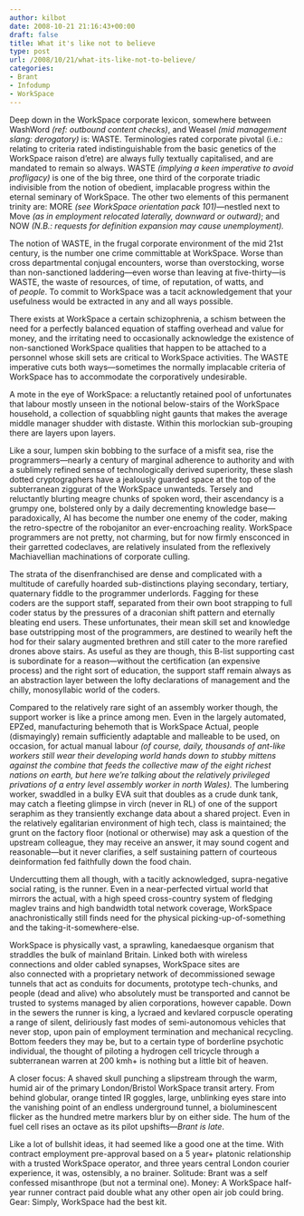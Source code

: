 ```yaml
---
author: kilbot
date: 2008-10-21 21:16:43+00:00
draft: false
title: What it's like not to believe
type: post
url: /2008/10/21/what-its-like-not-to-believe/
categories:
- Brant
- Infodump
- WorkSpace
---
```


Deep down in the WorkSpace corporate lexicon, somewhere between WashWord _(ref: outbound content checks)_, and Weasel _(mid management slang: derogatory)_ is: WASTE. Terminologies rated corporate pivotal (i.e.: relating to criteria rated indistinguishable from the basic genetics of the WorkSpace raison d’etre) are always fully textually capitalised, and are mandated to remain so always. WASTE _(implying a keen imperative to avoid profligacy)_ is one of the big three, one third of the corporate triadic indivisible from the notion of obedient, implacable progress within the eternal seminary of WorkSpace. The other two elements of this permanent trinity are: MORE _(see WorkSpace orientation pack 101)_—nestled next to Move _(as in employment relocated laterally, downward or outward)_; and NOW _(N.B.: requests for definition expansion may cause unemployment)._

The notion of WASTE, in the frugal corporate environment of the mid 21st century, is the number one crime committable at WorkSpace. Worse than cross departmental conjugal encounters, worse than overstocking, worse than non-sanctioned laddering—even worse than leaving at five-thirty—is WASTE, the waste of resources, of time, of reputation, of watts, and of _people_. To commit to WorkSpace was a tacit acknowledgement that your usefulness would be extracted in any and all ways possible.

There exists at WorkSpace a certain schizophrenia, a schism between the need for a perfectly balanced equation of staffing overhead and value for money, and the irritating need to occasionally acknowledge the existence of non-sanctioned WorkSpace qualities that happen to be attached to a personnel whose skill sets are critical to WorkSpace activities. The WASTE imperative cuts both ways—sometimes the normally implacable criteria of WorkSpace has to accommodate the corporatively undesirable.

A mote in the eye of WorkSpace: a reluctantly retained pool of unfortunates that labour mostly unseen in the notional below-stairs of the WorkSpace household, a collection of squabbling night gaunts that makes the average middle manager shudder with distaste. Within this morlockian sub-grouping there are layers upon layers. 

Like a sour, lumpen skin bobbing to the surface of a misfit sea, rise the programmers—nearly a century of marginal adherence to authority and with a sublimely refined sense of technologically derived superiority, these slash dotted cryptographers have a jealously guarded space at the top of the subterranean ziggurat of the WorkSpace unwanteds. Tersely and reluctantly blurting meagre chunks of spoken word, their ascendancy is a grumpy one, bolstered only by a daily decrementing knowledge base—paradoxically, AI has become the number one enemy of the coder, making the retro-spectre of the robojanitor an ever-encroaching reality. WorkSpace programmers are not pretty, not charming, but for now firmly ensconced in their garretted codeclaves, are relatively insulated from the reflexively Machiavellian machinations of corporate culling.

The strata of the disenfranchised are dense and complicated with a multitude of carefully hoarded sub-distinctions playing secondary, tertiary, quaternary fiddle to the programmer underlords. Fagging for these coders are the support staff, separated from their own boot strapping to full coder status by the pressures of a draconian shift pattern and eternally bleating end users. These unfortunates, their mean skill set and knowledge base outstripping most of the programmers, are destined to wearily heft the hod for their salary augmented brethren and still cater to the more rarefied drones above stairs. As useful as they are though, this B-list supporting cast is subordinate for a reason—without the certification (an expensive process) and the right sort of education, the support staff remain always as an abstraction layer between the lofty declarations of management and the chilly, monosyllabic world of the coders.

Compared to the relatively rare sight of an assembly worker though, the support worker is like a prince among men. Even in the largely automated, EPZed, manufacturing behemoth that is WorkSpace Actual, people (dismayingly) remain sufficiently adaptable and malleable to be used, on occasion, for actual manual labour _(of course, daily, thousands of ant-like workers still wear their developing world hands down to stubby mittens against the combine that feeds the collective maw of the eight richest nations on earth, but here we’re talking about the relatively privileged privations of a entry level assembly worker in north Wales)._ The lumbering worker, swaddled in a bulky EVA suit that doubles as a crude dunk tank, may catch a fleeting glimpse in virch (never in RL) of one of the support seraphim as they transiently exchange data about a shared project. Even in the relatively egalitarian environment of high tech, class is maintained; the grunt on the factory floor (notional or otherwise) may ask a question of the upstream colleague, they may receive an answer, it may sound cogent and reasonable—but it never clarifies, a self sustaining pattern of courteous deinformation fed faithfully down the food chain.

Undercutting them all though, with a tacitly acknowledged, supra-negative social rating, is the runner. Even in a near-perfected virtual world that mirrors the actual, with a high speed cross-country system of fledging maglev trains and high bandwidth total network coverage, WorkSpace anachronistically still finds need for the physical picking-up-of-something and the taking-it-somewhere-else. 

WorkSpace is physically vast, a sprawling, kanedaesque organism that straddles the bulk of mainland Britain. Linked both with wireless connections and older cabled synapses, WorkSpace sites are also connected with a proprietary network of decommissioned sewage tunnels that act as conduits for documents, prototype tech-chunks, and people (dead and alive) who absolutely must be transported and cannot be trusted to systems managed by alien corporations, however capable. Down in the sewers the runner is king, a lycraed and kevlared corpuscle operating a range of silent, deliriously fast modes of semi-autonomous vehicles that never stop, upon pain of employment termination and mechanical recycling. Bottom feeders they may be, but to a certain type of borderline psychotic individual, the thought of piloting a hydrogen cell tricycle through a subterranean warren at 200 kmh+ is nothing but a little bit of heaven.

A closer focus: A shaved skull punching a slipstream through the warm, humid air of the primary London/Bristol WorkSpace transit artery. From behind globular, orange tinted IR goggles, large, unblinking eyes stare into the vanishing point of an endless underground tunnel, a bioluminescent flicker as the hundred metre markers blur by on either side. The hum of the fuel cell rises an octave as its pilot upshifts—*Brant is late*. 

Like a lot of bullshit ideas, it had seemed like a good one at the time. With contract employment pre-approval based on a 5 year+ platonic relationship with a trusted WorkSpace operator, and three years central London courier experience, it was, ostensibly, a no brainer. Solitude: Brant was a self confessed misanthrope (but not a terminal one). Money: A WorkSpace half-year runner contract paid double what any other open air job could bring. Gear: Simply, WorkSpace had the best kit.

